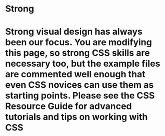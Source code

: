 # Strong 

# Strong visual design has always been our focus. You are modifying this page, so strong CSS skills are necessary too, but the example files are commented well enough that even CSS novices can use them as starting points. Please see the CSS Resource Guide for advanced tutorials and tips on working with CSS